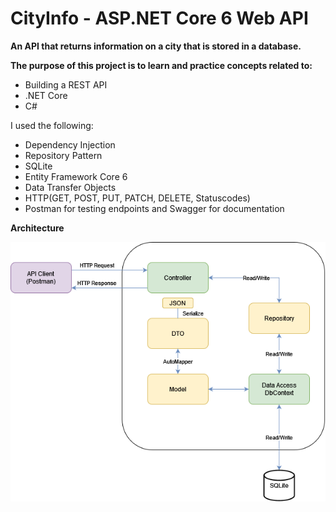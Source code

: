 # CityInfo - ASP.NET Core 6 Web API
 
**An API that returns information on a city that is stored in a database.**

**The purpose of this project is to learn and practice concepts related to:**
- Building a REST API
- .NET Core
- C#

I used the following:
- Dependency Injection
- Repository Pattern
- SQLite
- Entity Framework Core 6
- Data Transfer Objects
- HTTP(GET, POST, PUT, PATCH, DELETE, Statuscodes)
- Postman for testing endpoints and Swagger for documentation

**Architecture**

![architecture](https://raw.githubusercontent.com/mnhnielsen/CityInfoAPI/main/Resources/ArchitectureAPI.png)

